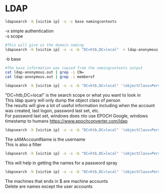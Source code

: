 # LDAP 

```bash
ldapsearch -h [victim ip] -x -s base namingcontexts    
```
  -x     simple authentication   
  -s     scope 


```bash
#This will give us the domain naming   
ldapsearch -h [victim ip] -x -s -b "DC=htb,DC=local"  > ldap-anonymous.out
```
  -b     base  


```bash
#The base information was copied from the namingcontexts output  
cat ldap-anonymous.out | grep -i CN=   
cat ldap-anonymous.out | grep -i memberof  
```

```bash
ldapsearch -h [victim ip] -x -s -b "DC=htb,DC=local" '(objectClass=Person)'  
```

"DC=htb,DC=local" is the search scope or what you want to look in  
This ldap query will only dump the object class of person  
The results will give a lot of useful information including when the account was created, last logon, password last set, etc.  
For password last set, windows does nto use EPOCH 
Google, windows timestamp to humans https://www.epochconverter.com/ldap   

```bash
ldapsearch -h [victim ip] -x -s -b "DC=htb,DC=local" '(objectClass=Person)' sAMAccountName   
```

The sAMAccountName is the username  
This is also a filter   

```bash
ldapsearch -h [victim ip] -x -s -b "DC=htb,DC=local" '(objectClass=Person)' sAMAccountName   | grep sAMAccountName  
```

This will help in getting the names for a password spray   

```bash
ldapsearch -h [victim ip] -x -s -b "DC=htb,DC=local" '(objectClass=Person)' sAMAccountName   | grep sAMAccountName  | awk '{print $2}' > userlist.ldap
```

The machines that ends in $ are machine accounts  
Delete are names except the user accounts 

